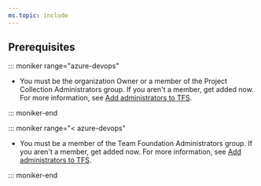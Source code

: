 ```yaml
---
ms.topic: include
---
```


## Prerequisites

::: moniker range="azure-devops" 
 
* You must be the organization Owner or a member of the Project Collection Administrators group. If you aren't a member, get added now. For more information, see [Add administrators to TFS](/azure/devops/organizations/security/set-project-collection-level-permissions).

::: moniker-end  

::: moniker range="< azure-devops"  

* You must be a member of the Team Foundation Administrators group. If you aren't a member, get added now. For more information, see [Add administrators to TFS](/azure/devops/server/admin/add-administrator-tfs).

::: moniker-end  	